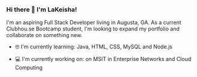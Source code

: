 ### Hi there 👋 I'm LaKeisha!

I'm an aspiring Full Stack Developer living in Augusta, GA.   As a current Clubhou.se Bootcamp student, I'm looking to expand my portfolio and collaborate on something new.

- 🤓 I'm currently learning: Java, HTML, CSS, MySQL and Node.js

- 💻 I'm currently working on: on MSIT in Enterprise Networks and Cloud Computing


<!--
**lrsperrey/lrsperrey** is a ✨ _special_ ✨ repository because its `README.md` (this file) appears on your GitHub profile.

Here are some ideas to get you started:

- 🔭 I’m currently working on ...
- 🌱 I’m currently learning ...
- 👯 I’m looking to collaborate on ...
- 🤔 I’m looking for help with ...
- 💬 Ask me about ...
- 📫 How to reach me: ...
- 😄 Pronouns: ...
- ⚡ Fun fact: ...
-->
